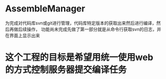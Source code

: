 # AssembleManager

为完成对代码库svn或git进行管理，代码库特定版本的获取出来然后进行编译，然后再做后续操作，
功能尚未完成先做了第一部分就是从命令行获取svn的日志，并在界面上显示出来 

# 这个工程的目标是希望用统一使用web的方式控制服务器提交编译任务
